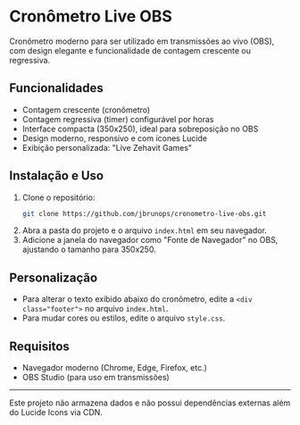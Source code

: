 # Cronômetro Live OBS

Cronômetro moderno para ser utilizado em transmissões ao vivo (OBS), com design elegante e funcionalidade de contagem crescente ou regressiva.

## Funcionalidades
- Contagem crescente (cronômetro)
- Contagem regressiva (timer) configurável por horas
- Interface compacta (350x250), ideal para sobreposição no OBS
- Design moderno, responsivo e com ícones Lucide
- Exibição personalizada: "Live Zehavit Games"

## Instalação e Uso
1. Clone o repositório:
   ```sh
   git clone https://github.com/jbrunops/cronometro-live-obs.git
   ```
2. Abra a pasta do projeto e o arquivo `index.html` em seu navegador.
3. Adicione a janela do navegador como "Fonte de Navegador" no OBS, ajustando o tamanho para 350x250.

## Personalização
- Para alterar o texto exibido abaixo do cronômetro, edite a `<div class="footer">` no arquivo `index.html`.
- Para mudar cores ou estilos, edite o arquivo `style.css`.

## Requisitos
- Navegador moderno (Chrome, Edge, Firefox, etc.)
- OBS Studio (para uso em transmissões)

---

Este projeto não armazena dados e não possui dependências externas além do Lucide Icons via CDN. 